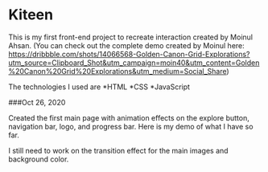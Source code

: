 # Kiteen

This is my first front-end project to recreate interaction created by Moinul Ahsan. (You can check out the complete demo created by Moinul here: https://dribbble.com/shots/14066568-Golden-Canon-Grid-Explorations?utm_source=Clipboard_Shot&utm_campaign=moin40&utm_content=Golden%20Canon%20Grid%20Explorations&utm_medium=Social_Share) 

The technologies I used are
*HTML
*CSS
*JavaScript

###Oct 26, 2020

Created the first main page with animation effects on the explore button, navigation bar, logo, and progress bar. Here is my demo of what I have so far.

I still need to work on the transition effect for the main images and background color. 


